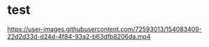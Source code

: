 # test

https://user-images.githubusercontent.com/72593013/154083409-22d2d33d-d24d-4f84-93a2-b63dfb8206da.mp4

